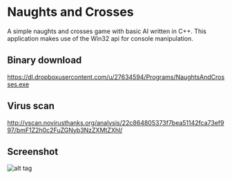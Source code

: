 # Naughts and Crosses
A simple naughts and crosses game with basic AI written in C++.
This application makes use of the Win32 api for console manipulation.

Binary download
---------------
https://dl.dropboxusercontent.com/u/27634594/Programs/NaughtsAndCrosses.exe

Virus scan
----------
http://vscan.novirusthanks.org/analysis/22c864805373f7bea51142fca73ef997/bmF1Z2h0c2FuZGNyb3NzZXMtZXhl/

Screenshot
----------
![alt tag](http://i.imgur.com/ni4OuHm.png)
